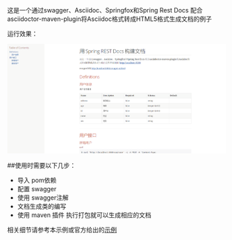 这是一个通过swagger、Asciidoc、Springfox和Spring Rest Docs 配合asciidoctor-maven-plugin将Asciidoc格式转成HTML5格式生成文档的例子

运行效果：

![Spring Rest Docs](src//main//resources//springdocs.png)

##使用时需要以下几步：
* 导入 pom依赖
* 配置 swagger
* 使用 swagger注解
* 文档生成类的编写
* 使用 maven 插件 执行打包就可以生成相应的文档

相关细节请参考本示例或官方给出的[示例](https://github.com/asciidoctor/asciidoctor-maven-examples) 